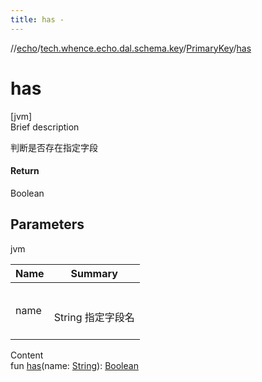 ```yaml
---
title: has -
---
```

//[echo](../../index.md)/[tech.whence.echo.dal.schema.key](../index.md)/[PrimaryKey](index.md)/[has](has.md)



# has  
[jvm]  
Brief description  


判断是否存在指定字段



#### Return  


Boolean



## Parameters  
  
jvm  
  
|  Name|  Summary| 
|---|---|
| name| <br><br>String 指定字段名<br><br>
  
  
Content  
fun [has](has.md)(name: [String](https://kotlinlang.org/api/latest/jvm/stdlib/kotlin/-string/index.html)): [Boolean](https://kotlinlang.org/api/latest/jvm/stdlib/kotlin/-boolean/index.html)  



